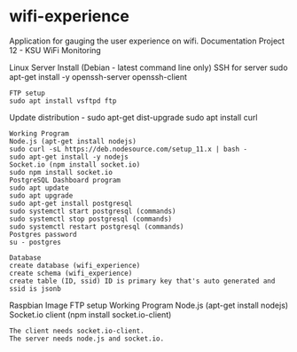 # wifi-experience
Application for gauging the user experience on wifi.
Documentation Project 12 - KSU WiFi Monitoring

Linux Server Install (Debian - latest command line only)
SSH for server
sudo apt-get install -y openssh-server openssh-client

```
FTP setup
sudo apt install vsftpd ftp
```
Update distribution - sudo apt-get dist-upgrade
sudo apt install curl

```
Working Program 
Node.js (apt-get install nodejs)
sudo curl -sL https://deb.nodesource.com/setup_11.x | bash -
sudo apt-get install -y nodejs
Socket.io (npm install socket.io)
sudo npm install socket.io
PostgreSQL Dashboard program
sudo apt update
sudo apt upgrade
sudo apt-get install postgresql
sudo systemctl start postgresql (commands)
sudo systemctl stop postgresql (commands)
sudo systemctl restart postgresql (commands)
Postgres password
su - postgres
```
```
Database
create database (wifi_experience)
create schema (wifi_experience)
create table (ID, ssid) ID is primary key that's auto generated and ssid is jsonb
```

Raspbian Image
  FTP setup
  Working Program 
    Node.js (apt-get install nodejs)
    Socket.io client (npm install socket.io-client)

```
The client needs socket.io-client.
The server needs node.js and socket.io.
```
